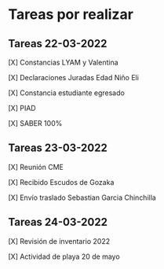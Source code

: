 # Tareas por realizar

## Tareas 22-03-2022

[X] Constancias LYAM y Valentina

[X] Declaraciones Juradas Edad Niño Eli

[X] Constancia estudiante egresado

[X]  PIAD

[X] SABER 100%

## Tareas 23-03-2022

[X] Reunión CME

[X] Recibido Escudos de Gozaka

[X] Envío traslado Sebastian Garcia Chinchilla

## Tareas 24-03-2022

[X] Revisión de inventario 2022

[X] Actividad de playa 20 de mayo
 
